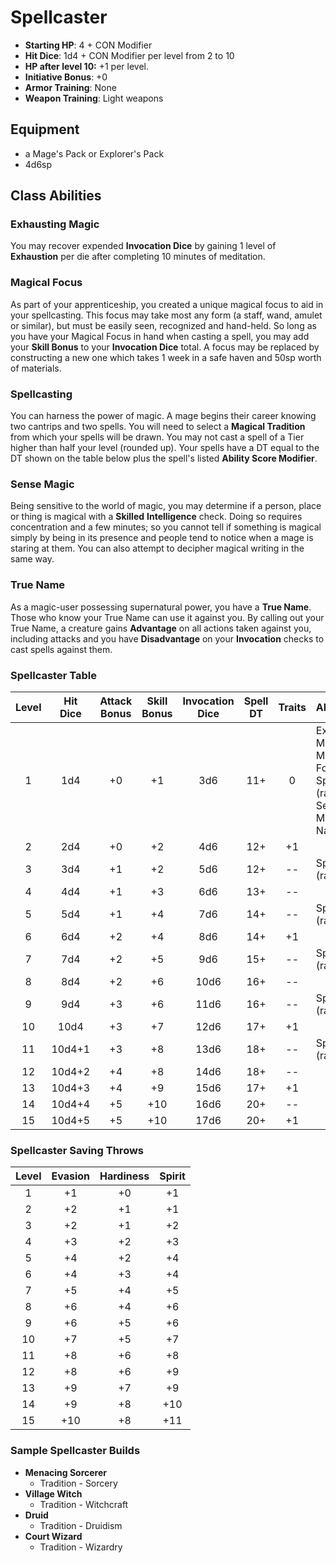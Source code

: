 # Spellcaster

- **Starting HP**: 4 + CON Modifier
- **Hit Dice**: 1d4 + CON Modifier per level from 2 to 10
- **HP after level 10:** +1 per level.
- **Initiative Bonus**: +0
- **Armor Training**: None
- **Weapon Training**: Light weapons

## Equipment
- a Mage's Pack or Explorer's Pack
- 4d6sp

## Class Abilities

### Exhausting Magic
You may recover expended **Invocation Dice** by gaining 1 level of **Exhaustion** per die after completing 10 minutes of meditation.

### Magical Focus
As part of your apprenticeship, you created a unique magical focus to aid in your spellcasting.  This focus may take most any form (a staff, wand, amulet or similar), but must be easily seen, recognized and hand-held.  So long as you have your Magical Focus in hand when casting a spell, you may add your **Skill Bonus** to your **Invocation Dice** total.  A focus may be replaced by constructing a new one which takes 1 week in a safe haven and 50sp worth of materials.

### Spellcasting
You can harness the power of magic.  A mage begins their career knowing two cantrips and two spells.  You will need to select a **Magical Tradition** from which your spells will be drawn.  You may not cast a spell of a Tier higher than half your level (rounded up).  Your spells have a DT equal to the DT shown on the table below plus the spell's listed **Ability Score Modifier**.

### Sense Magic
Being sensitive to the world of magic, you may determine if a person, place or thing is magical with a **Skilled** **Intelligence** check.  Doing so requires concentration and a few minutes; so you cannot tell if something is magical simply by being in its presence and people tend to notice when a mage is staring at them.  You can also attempt to decipher magical writing in the same way.

### True Name
As a magic-user possessing supernatural power, you have a **True Name**.  Those who know your True Name can use it against you.  By calling out your True Name, a creature gains **Advantage** on all actions taken against you, including attacks and you have **Disadvantage** on your **Invocation** checks to cast spells against them.

### Spellcaster Table
| Level | Hit<br/>Dice | Attack<br/>Bonus | Skill<br/>Bonus | Invocation<br/>Dice | Spell<br/>DT | Traits | Abilities |
|:-----:|:------------:|:----------------:|:---------------:|:-------------------:|:------------:|:------:|:----------|
|  1    |    1d4       | +0               |  +1             |  3d6                |  11+         |   0    | Exhausting Magic, Magical Focus, Spellcasting (rank 1), Sense Magic, True Name |
|  2    |    2d4       | +0               |  +2             |  4d6                |  12+         |  +1    |  |
|  3    |    3d4       | +1               |  +2             |  5d6                |  12+         |  --    | Spellcasting (rank 2) |
|  4    |    4d4       | +1               |  +3             |  6d6                |  13+         |  --    |  |
|  5    |    5d4       | +1               |  +4             |  7d6                |  14+         |  --    | Spellcasting (rank 3) |
|  6    |    6d4       | +2               |  +4             |  8d6                |  14+         |  +1    |  |
|  7    |    7d4       | +2               |  +5             |  9d6                |  15+         |  --    | Spellcasting (rank 4) |
|  8    |    8d4       | +2               |  +6             | 10d6                |  16+         |  --    |  |
|  9    |    9d4       | +3               |  +6             | 11d6                |  16+         |  --    | Spellcasting (rank 5) |
| 10    |   10d4       | +3               |  +7             | 12d6                |  17+         |  +1    |  |
| 11    |   10d4+1     | +3               |  +8             | 13d6                |  18+         |  --    | Spellcasting (rank 6) |
| 12    |   10d4+2     | +4               |  +8             | 14d6                |  18+         |  --    |  |
| 13    |   10d4+3     | +4               |  +9             | 15d6                |  17+         |  +1    |  |
| 14    |   10d4+4     | +5               | +10             | 16d6                |  20+         |  --    |  |
| 15    |   10d4+5     | +5               | +10             | 17d6                |  20+         |  +1    |  |

### Spellcaster Saving Throws
| Level | Evasion | Hardiness | Spirit |
|:-----:|:-------:|:---------:|:------:|
|   1   |    +1   |     +0    |   +1   |
|   2   |    +2   |     +1    |   +1   |
|   3   |    +2   |     +1    |   +2   |
|   4   |    +3   |     +2    |   +3   |
|   5   |    +4   |     +2    |   +4   |
|   6   |    +4   |     +3    |   +4   |
|   7   |    +5   |     +4    |   +5   |
|   8   |    +6   |     +4    |   +6   |
|   9   |    +6   |     +5    |   +6   |
|  10   |    +7   |     +5    |   +7   |
|  11   |    +8   |     +6    |   +8   |
|  12   |    +8   |     +6    |   +9   |
|  13   |    +9   |     +7    |   +9   |
|  14   |    +9   |     +8    |  +10   |
|  15   |   +10   |     +8    |  +11   |

### Sample Spellcaster Builds
- **Menacing Sorcerer** 
 	- Tradition - Sorcery
- **Village Witch**
 	- Tradition - Witchcraft
- **Druid**
  -  Tradition - Druidism
- **Court Wizard**
  - Tradition - Wizardry
